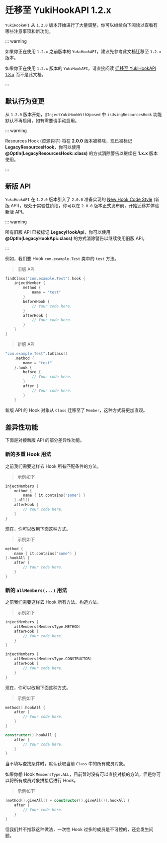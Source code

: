 # 迁移至 YukiHookAPI 1.2.x

`YukiHookAPI` 从 `1.2.0` 版本开始进行了大量调整，你可以继续向下阅读以查看有哪些注意事项和新功能。

::: warning

如果你正在使用 `1.2.x` 之前版本的 `YukiHookAPI`，建议先参考此文档迁移至 `1.2.x` 版本。

如果你正在使用 `1.2.x` 版本的 `YukiHookAPI`，请直接阅读 [迁移至 YukiHookAPI 1.3.x](move-to-api-1-3-x) 而不是此文档。

:::

## 默认行为变更

从 `1.2.0` 版本开始，`@InjectYukiHookWithXposed` 中 `isUsingResourcesHook` 功能默认不再启用，如有需要请手动启用。

::: warning

Resources Hook (资源钩子) 将在 **2.0.0** 版本被移除，现已被标记 **LegacyResourcesHook**，你可以使用 **@OptIn(LegacyResourcesHook::class)** 的方式消除警告以继续在 **1.x.x** 版本使用。

:::

## 新版 API

`YukiHookAPI` 在 `1.2.0` 版本引入了 `2.0.0` 准备实现的 [New Hook Code Style](https://github.com/HighCapable/YukiHookAPI/issues/33) (新版 API)，现处于实验性阶段，你可以在 `2.0.0` 版本正式发布前，开始迁移并体验新版 API。

::: warning

所有旧版 API 已被标记 **LegacyHookApi**，你可以使用 **@OptIn(LegacyHookApi::class)** 的方式消除警告以继续使用旧版 API。

:::

例如，我们要 Hook `com.example.Test` 类中的 `test` 方法。

> 旧版 API

```kotlin
findClass("com.example.Test").hook {
    injectMember {
        method {
            name = "test"
        }
        beforeHook {
            // Your code here.
        }
        afterHook {
            // Your code here.
        }
    }
}
```

> 新版 API

```kotlin
"com.example.Test".toClass()
    .method {
        name = "test"
    }.hook {
        before {
            // Your code here.
        }
        after {
            // Your code here.
        }
    }
```

新版 API 的 Hook 对象从 `Class` 迁移至了 `Member`，这种方式将更加直观。

## 差异性功能

下面是对接新版 API 的部分差异性功能。

### 新的多重 Hook 用法

之前我们需要这样去 Hook 所有匹配条件的方法。

> 示例如下

```kotlin
injectMembers {
    method {
        name { it.contains("some") }
    }.all()
    afterHook {
        // Your code here.
    }
}
```

现在，你可以改用下面这种方式。

> 示例如下

```kotlin
method {
    name { it.contains("some") }
}.hookAll {
    after {
        // Your code here.
    }
}
```

### 新的 `allMembers(...)` 用法

之前我们需要这样去 Hook 所有方法、构造方法。

> 示例如下

```kotlin
injectMembers {
    allMembers(MembersType.METHOD)
    afterHook {
        // Your code here.
    }
}
```

```kotlin
injectMembers {
    allMembers(MembersType.CONSTRUCTOR)
    afterHook {
        // Your code here.
    }
}
```

现在，你可以改用下面这种方式。

> 示例如下

```kotlin
method().hookAll {
    after {
        // Your code here.
    }
}
```

```kotlin
constructor().hookAll {
    after {
        // Your code here.
    }
}
```

当不填写查找条件时，默认获取当前 `Class` 中的所有成员对象。

如果你想 Hook `MembersType.ALL`，目前暂时没有可以直接对接的方法，但是你可以将所有成员对象拼接后进行 Hook。

> 示例如下

```kotlin
(method().giveAll() + constructor().giveAll()).hookAll {
    after {
        // Your code here.
    }
}
```

但我们并不推荐这种做法，一次性 Hook 过多的成员是不可控的，还会发生问题。